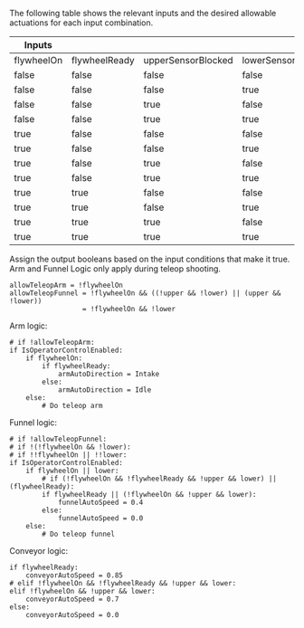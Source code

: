 The following table shows the relevant inputs and the desired allowable
actuations for each input combination.

| Inputs     |               |                    |                    | Outputs        |                  |                   |                 |                   |
|------------|---------------|--------------------|--------------------|----------------|------------------|-------------------|-----------------|-------------------|
| flywheelOn | flywheelReady | upperSensorBlocked | lowerSensorBlocked | allowTeleopArm | armAutoDirection | allowTeleopFunnel | funnelAutoSpeed | conveyorAutoSpeed |
|      false |         false |              false |              false |            Yes |              N/A |               Yes |             N/A |               0.0 |
|      false |         false |              false |               true |            Yes |              N/A |                No |             0.4 |               0.7 |
|      false |         false |               true |              false |            Yes |              N/A |               Yes |             N/A |               0.0 |
|      false |         false |               true |               true |            Yes |              N/A |                No |             0.0 |               0.0 |
|       true |         false |              false |              false |             No |             Idle |                No |             0.0 |               0.0 |
|       true |         false |              false |               true |             No |             Idle |                No |             0.0 |               0.0 |
|       true |         false |               true |              false |             No |             Idle |                No |             0.0 |               0.0 |
|       true |         false |               true |               true |             No |             Idle |                No |             0.0 |               0.0 |
|       true |          true |              false |              false |             No |           Intake |                No |             0.4 |              0.85 |
|       true |          true |              false |               true |             No |           Intake |                No |             0.4 |              0.85 |
|       true |          true |               true |              false |             No |           Intake |                No |             0.4 |              0.85 |
|       true |          true |               true |               true |             No |           Intake |                No |             0.4 |              0.85 |

Assign the output booleans based on the input conditions that make it true. Arm and Funnel Logic only apply during teleop shooting.
```
allowTeleopArm = !flywheelOn
allowTeleopFunnel = !flywheelOn && ((!upper && !lower) || (upper && !lower))
                  = !flywheelOn && !lower
```

Arm logic:
```
# if !allowTeleopArm:
if IsOperatorControlEnabled:
    if flywheelOn:
        if flywheelReady:
            armAutoDirection = Intake
        else:
            armAutoDirection = Idle
    else:
        # Do teleop arm
```

Funnel logic:
```
# if !allowTeleopFunnel:
# if !(!flywheelOn && !lower):
# if !!flywheelOn || !!lower:
if IsOperatorControlEnabled:
    if flywheelOn || lower:
        # if (!flywheelOn && !flywheelReady && !upper && lower) || (flywheelReady):
        if flywheelReady || (!flywheelOn && !upper && lower):
            funnelAutoSpeed = 0.4
        else:
            funnelAutoSpeed = 0.0
    else:
        # Do teleop funnel
```

Conveyor logic:
```
if flywheelReady:
    conveyorAutoSpeed = 0.85
# elif !flywheelOn && !flywheelReady && !upper && lower:
elif !flywheelOn && !upper && lower:
    conveyorAutoSpeed = 0.7
else:
    conveyorAutoSpeed = 0.0
```
